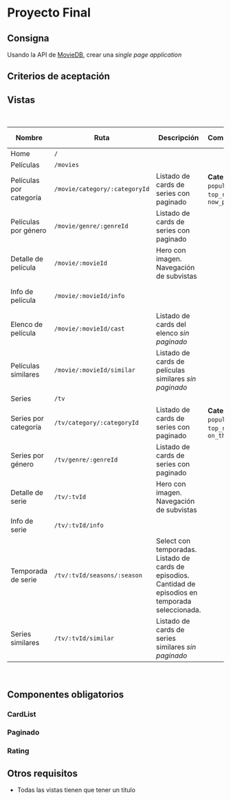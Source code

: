 # Proyecto Final

## Consigna

Usando la API de [MovieDB](https://developers.themoviedb.org/3/getting-started/introduction), crear una *single page application* 

## Criterios de aceptación

## Vistas

<br>

|Nombre|Ruta|Descripción|Comentarios|Subvista de |
|---|---|---|---|---|
| Home | `/` |
| Películas | `/movies` |
| Películas por categoría | `/movie/category/:categoryId` |Listado de cards de series con paginado|   **Categorías:** `popular`, `top_rated` y `now_playing`
| Películas por género | `/movie/genre/:genreId` |Listado de cards de series con paginado
| Detalle de película | `/movie/:movieId` | Hero con imagen. Navegación de subvistas |
| Info de película | `/movie/:movieId/info` ||| Detalle de película |
| Elenco de película | `/movie/:movieId/cast` |Listado de cards del elenco *sin paginado*|| Detalle de película |
| Películas similares |  `/movie/:movieId/similar` |Listado de cards de películas similares *sin paginado*|| Detalle de película |
| Series | `/tv` |
| Series por categoría | `/tv/category/:categoryId` | Listado de cards de series con paginado |   **Categorías:** `popular`, `top_rated` y `on_the_air`
| Series por género | `/tv/genre/:genreId` | Listado de cards de series con paginado
| Detalle de serie | `/tv/:tvId` | Hero con imagen. Navegación de subvistas |
| Info de serie | `/tv/:tvId/info` ||| Detalle de serie |
| Temporada de serie | `/tv/:tvId/seasons/:season` |Select con temporadas. Listado de cards de episodios. Cantidad de episodios en temporada seleccionada.|| Detalle de serie |
| Series similares |  `/tv/:tvId/similar` |Listado de cards de series similares *sin paginado*|| Detalle de serie |

<br>

## Componentes obligatorios

### CardList

### Paginado

### Rating

## Otros requisitos

- Todas las vistas tienen que tener un título
